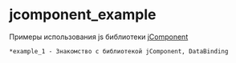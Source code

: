 # jcomponent_example
Примеры использования js библиотеки [jComponent](https://github.com/totaljs/jComponent)

	*example_1 - Знакомство с библиотекой jComponent, DataBinding
